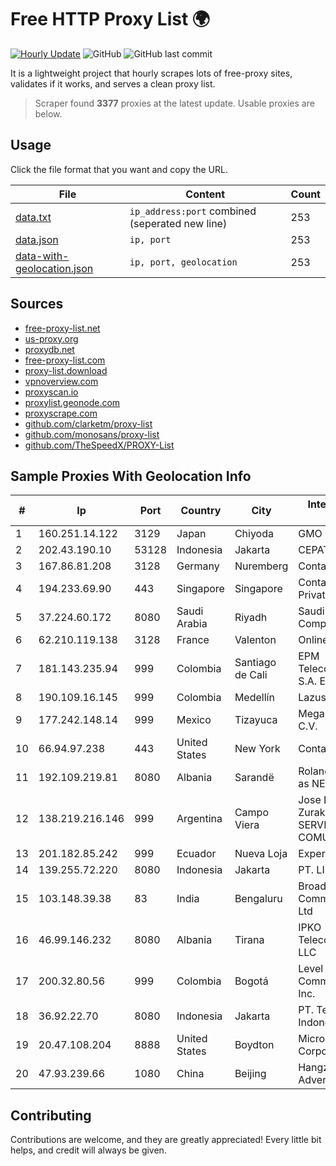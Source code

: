 
# Free HTTP Proxy List 🌍

[![Hourly Update](https://github.com/mertguvencli/http-proxy-list/actions/workflows/main.yml/badge.svg?branch=main)](https://github.com/mertguvencli/http-proxy-list/actions/workflows/main.yml)
![GitHub](https://img.shields.io/github/license/mertguvencli/http-proxy-list)
![GitHub last commit](https://img.shields.io/github/last-commit/mertguvencli/http-proxy-list)

It is a lightweight project that hourly scrapes lots of free-proxy sites, validates if it works, and serves a clean proxy list.


> Scraper found **3377** proxies at the latest update. Usable proxies are below.

## Usage

Click the file format that you want and copy the URL.


|File|Content|Count|
|----|-------|-----|
|[data.txt](https://raw.githubusercontent.com/mertguvencli/http-proxy-list/main/proxy-list/data.txt)|`ip_address:port` combined (seperated new line)|253|
|[data.json](https://raw.githubusercontent.com/mertguvencli/http-proxy-list/main/proxy-list/data.json)|`ip, port`|253|
|[data-with-geolocation.json](https://raw.githubusercontent.com/mertguvencli/http-proxy-list/main/proxy-list/data-with-geolocation.json)|`ip, port, geolocation`|253|

## Sources

* [free-proxy-list.net](https://free-proxy-list.net)
* [us-proxy.org](https://www.us-proxy.org)
* [proxydb.net](http://proxydb.net)
* [free-proxy-list.com](https://free-proxy-list.com/?page=&port=&type%5B%5D=http&type%5B%5D=https&up_time=0&search=Search)
* [proxy-list.download](https://www.proxy-list.download/HTTP)
* [vpnoverview.com](https://vpnoverview.com/privacy/anonymous-browsing/free-proxy-servers)
* [proxyscan.io](https://www.proxyscan.io)
* [proxylist.geonode.com](https://proxylist.geonode.com/api/proxy-list?limit=300&page=1&sort_by=lastChecked&sort_type=desc&protocols=http,https)
* [proxyscrape.com](https://api.proxyscrape.com/v2/?request=displayproxies&protocol=http&timeout=10000&country=all&ssl=all&anonymity=all)
* [github.com/clarketm/proxy-list](https://raw.githubusercontent.com/clarketm/proxy-list/master/proxy-list-raw.txt)
* [github.com/monosans/proxy-list](https://raw.githubusercontent.com/monosans/proxy-list/main/proxies/http.txt)
* [github.com/TheSpeedX/PROXY-List](https://raw.githubusercontent.com/TheSpeedX/PROXY-List/master/http.txt)


## Sample Proxies With Geolocation Info

|#|Ip|Port|Country|City|Internet Service Provider|
|-|--|----|-------|----|-------------------------|
|1|160.251.14.122|3129|Japan|Chiyoda|GMO Internet, Inc|
|2|202.43.190.10|53128|Indonesia|Jakarta|CEPATNET|
|3|167.86.81.208|3128|Germany|Nuremberg|Contabo GmbH|
|4|194.233.69.90|443|Singapore|Singapore|Contabo Asia Private Limited|
|5|37.224.60.172|8080|Saudi Arabia|Riyadh|Saudi Telecom Company JSC|
|6|62.210.119.138|3128|France|Valenton|Online S.A.S.|
|7|181.143.235.94|999|Colombia|Santiago de Cali|EPM Telecomunicaciones S.A. E.S.P.|
|8|190.109.16.145|999|Colombia|Medellín|Lazus Medellin|
|9|177.242.148.14|999|Mexico|Tizayuca|Mega Cable, S.A. de C.V.|
|10|66.94.97.238|443|United States|New York|Contabo Inc.|
|11|192.109.219.81|8080|Albania|Sarandë|Roland Delia trading as NEWAVE|
|12|138.219.216.146|999|Argentina|Campo Viera|Jose Luis Zurakouski (MIX SERVICIOS & COMUNICACIONES)|
|13|201.182.85.242|999|Ecuador|Nueva Loja|Expertservi S.A.|
|14|139.255.72.220|8080|Indonesia|Jakarta|PT. LINKNET|
|15|103.148.39.38|83|India|Bengaluru|Broadway Communication Pvt Ltd|
|16|46.99.146.232|8080|Albania|Tirana|IPKO Telecommunications LLC|
|17|200.32.80.56|999|Colombia|Bogotá|Level 3 Communications, Inc.|
|18|36.92.22.70|8080|Indonesia|Jakarta|PT. Telekomunikasi Indonesia|
|19|20.47.108.204|8888|United States|Boydton|Microsoft Corporation|
|20|47.93.239.66|1080|China|Beijing|Hangzhou Alibaba Advertising Co|



## Contributing

Contributions are welcome, and they are greatly appreciated! Every
little bit helps, and credit will always be given.

